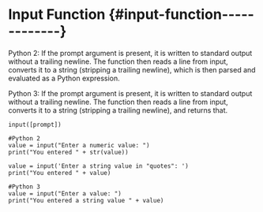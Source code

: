 # **Input Function** {#input-function-------------}

Python 2: If the prompt argument is present, it is written to standard output without a trailing newline. The function then reads a line from input, converts it to a string \(stripping a trailing newline\), which is then parsed and evaluated as a Python expression.

Python 3: If the prompt argument is present, it is written to standard output without a trailing newline. The function then reads a line from input, converts it to a string \(stripping a trailing newline\), and returns that.

  


```
input([prompt])

#Python 2
value = input("Enter a numeric value: ")
print("You entered " + str(value))

value = input('Enter a string value in "quotes": ')
print("You entered " + value)

#Python 3
value = input("Enter a value: ")
print("You entered a string value " + value)
```



